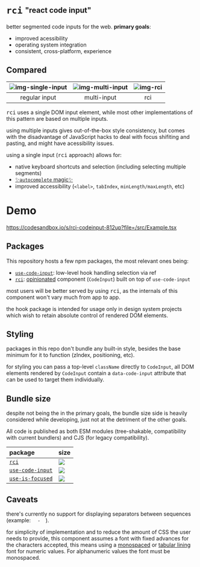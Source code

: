 # `rci` <sub><sup>"react code input"</sup></sub>

better segmented code inputs for the web. **primary goals**:

- improved acessibility
- operating system integration
- consistent, cross-platform, experience

## Compared

| ![img-single-input] | ![img-multi-input] | ![img-rci] |
| :-----------------: | :----------------: | :--------: |
|    regular input    |    multi-input     |    rci     |

<kbd>rci</kbd> uses a single DOM input element, while most other implementations of this pattern are based on multiple inputs.

using multiple inputs gives out-of-the-box style consistency, but comes with the disadvantage of JavaScript hacks to deal with focus shifiting and pasting, and might have acessibility issues.

using a single input (<kbd>rci</kbd> approach) allows for:

- native keyboard shortcuts and selection (including selecting multiple segments)
- [:sparkles:`autocomplete` magic:sparkles:](https://www.twilio.com/blog/html-attributes-two-factor-authentication-autocomplete#:~:text=autocomplete%3D%22one-time-code%22)
- improved accessibility (`<label>`, `tabIndex`, `minLength/maxLength`, etc)

# Demo

https://codesandbox.io/s/rci-codeinput-812up?file=/src/Example.tsx

## Packages

This repository hosts a few npm packages, the most relevant ones being:

- [`use-code-input`](./packages/use-code-input): low-level hook handling selection via ref
- [`rci`](./packages/rci): [opinionated](#caveats) component (`CodeInput`) built on top of `use-code-input`

most users will be better served by using <kbd>rci</kbd>, as the internals of this component won't vary much from app to app.

the hook package is intended for usage only in design system projects which wish to retain absolute control of rendered DOM elements.

## Styling

packages in this repo don't bundle any built-in style, besides the base minimum for it to function (zIndex, positioning, etc).

for styling you can pass a top-level `className` directly to `CodeInput`, all DOM elements rendered by `CodeInput` contain a `data-code-input` attribute that can be used to target them individually.

## Bundle size

despite not being the in the primary goals, the bundle size side is heavily considered while developing, just not at the detriment of the other goals.

All code is published as both ESM modules (tree-shakable, compatibility with current bundlers) and CJS (for legacy compatibility).

| package                                                      | size                                                                                                          |
| :----------------------------------------------------------- | :------------------------------------------------------------------------------------------------------------ |
| [`rci`](https://npmjs.com/package/rci)                       | [![](https://badgen.net/bundlephobia/minzip/rci)](https://bundlephobia.com/package/rci)                       |
| [`use-code-input`](https://npmjs.com/package/use-code-input) | [![](https://badgen.net/bundlephobia/minzip/use-code-input)](https://bundlephobia.com/package/use-code-input) |
| [`use-is-focused`](https://npmjs.com/package/use-is-focused) | [![](https://badgen.net/bundlephobia/minzip/use-is-focused)](https://bundlephobia.com/package/use-is-focused) |

## Caveats

there's currently no support for displaying separators between sequences (example: `   -   `).

for simplicity of implementation and to reduce the amount of CSS the user needs to provide, this component assumes a font with fixed advances for the characters accepted, this means using a [monospaced](https://en.wikipedia.org/wiki/Monospaced_font) or [tabular lining](https://www.fonts.com/content/learning/fontology/level-3/numbers/proportional-vs-tabular-figures) font for numeric values. For alphanumeric values the font must be monospaced.

<!-- links -->

[img-single-input]: https://user-images.githubusercontent.com/8649362/136673697-c51a167f-444e-40cc-b5f6-eafae575e803.png 'Single Input'
[img-multi-input]: https://user-images.githubusercontent.com/8649362/136673699-b39fbd58-b5eb-424f-a0b0-3ff8113200b0.png 'Multiple Input'
[img-rci]: https://user-images.githubusercontent.com/8649362/136673700-bd227d9c-9919-49d6-ae92-bbbef7882365.png 'RCI'
